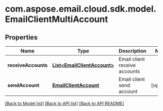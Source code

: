 
# com.aspose.email.cloud.sdk.model.EmailClientMultiAccount

## Properties
Name | Type | Description | Notes
------------ | ------------- | ------------- | -------------
**receiveAccounts** | [**List&lt;EmailClientAccount&gt;**](EmailClientAccount.md) | Email client receive accounts              | 
**sendAccount** | [**EmailClientAccount**](EmailClientAccount.md) | Email client send account              |  [optional]


[[Back to Model list]](README.md#documentation-for-models) [[Back to API list]](README.md#documentation-for-api-endpoints) [[Back to API README]](README.md)

